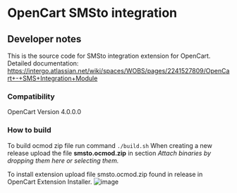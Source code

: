 # OpenCart SMSto integration

## Developer notes

This is the source code for SMSto integration extension for OpenCart. 
Detailed documentation: https://intergo.atlassian.net/wiki/spaces/WOBS/pages/2241527809/OpenCart+-+SMS+Integration+Module

### Compatibility

OpenCart Version 4.0.0.0

### How to build

To build ocmod zip file run command `./build.sh`
When creating a new release upload the file **smsto.ocmod.zip** in section _Attach binaries by dropping them here or selecting them._

To install extension upload file smsto.ocmod.zip found in release in OpenCart Extension Installer.
![image](https://user-images.githubusercontent.com/5654203/171782969-e2b85211-d3f6-4b0b-b0e9-20dfd277176c.png)
